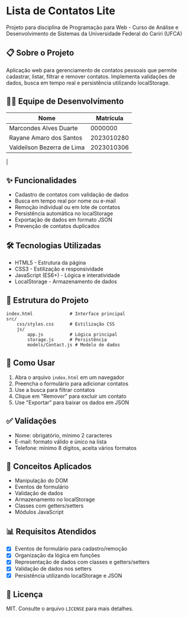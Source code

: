 # Lista de Contatos Lite

Projeto para disciplina de Programação para Web - Curso de Análise e Desenvolvimento de Sistemas da Universidade Federal do Cariri (UFCA)

## 📋 Sobre o Projeto
Aplicação web para gerenciamento de contatos pessoais que permite cadastrar, listar, filtrar e remover contatos. Implementa validações de dados, busca em tempo real e persistência utilizando localStorage.

## 👨‍💻 Equipe de Desenvolvimento

| Nome | Matrícula |
|------|-----------|
| Marcondes Alves Duarte | 0000000 |
| Rayane Amaro dos Santos | 2023010280 |
| Valdeilson Bezerra de Lima | 2023010306
 |

## ✨ Funcionalidades
- Cadastro de contatos com validação de dados
- Busca em tempo real por nome ou e-mail
- Remoção individual ou em lote de contatos
- Persistência automática no localStorage
- Exportação de dados em formato JSON
- Prevenção de contatos duplicados

## 🛠️ Tecnologias Utilizadas
- HTML5 - Estrutura da página
- CSS3 - Estilização e responsividade
- JavaScript (ES6+) - Lógica e interatividade
- LocalStorage - Armazenamento de dados


## 📂 Estrutura do Projeto
```
index.html              # Interface principal
src/
    css/styles.css      # Estilização CSS
    js/
        app.js          # Lógica principal
        storage.js      # Persistência
        models/Contact.js # Modelo de dados
```

## 🚀 Como Usar
1. Abra o arquivo `index.html` em um navegador
2. Preencha o formulário para adicionar contatos
3. Use a busca para filtrar contatos
4. Clique em "Remover" para excluir um contato
5. Use "Exportar" para baixar os dados em JSON

## ✅ Validações
- Nome: obrigatório, mínimo 2 caracteres
- E-mail: formato válido e único na lista
- Telefone: mínimo 8 dígitos, aceita vários formatos

## 🧠 Conceitos Aplicados
- Manipulação do DOM
- Eventos de formulário
- Validação de dados
- Armazenamento no localStorage
- Classes com getters/setters
- Módulos JavaScript

## 📊 Requisitos Atendidos
- [x] Eventos de formulário para cadastro/remoção
- [x] Organização da lógica em funções
- [x] Representação de dados com classes e getters/setters
- [x] Validação de dados nos setters
- [x] Persistência utilizando localStorage e JSON

## 📜 Licença
MIT. Consulte o arquivo `LICENSE` para mais detalhes.
